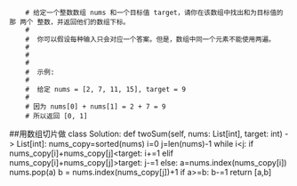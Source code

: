 		# 给定一个整数数组 nums 和一个目标值 target，请你在该数组中找出和为目标值的那 两个 整数，并返回他们的数组下标。 
		# 
		#  你可以假设每种输入只会对应一个答案。但是，数组中同一个元素不能使用两遍。 
		# 
		#  
		# 
		#  示例: 
		# 
		#  给定 nums = [2, 7, 11, 15], target = 9
		# 
		# 因为 nums[0] + nums[1] = 2 + 7 = 9
		# 所以返回 [0, 1]
##用数组切片做
		class Solution:
    def twoSum(self, nums: List[int], target: int) -> List[int]:
        nums_copy=sorted(nums)
        i=0
        j=len(nums)-1
        while i<j:
            if nums_copy[i]+nums_copy[j]<target:
                i+=1
            elif nums_copy[i]+nums_copy[j]>target:
                j-=1
            else:
                a=nums.index(nums_copy[i])
                nums.pop(a)
                b = nums.index(nums_copy[j])+1
                if a>=b:
                    b-=1
                return [a,b]
